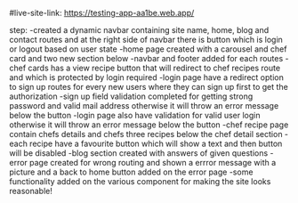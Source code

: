 #live-site-link: https://testing-app-aa1be.web.app/

<!--what I have done in shorts-->

step:
-created a dynamic navbar containing site name, home, blog and contact routes and at the right side of navbar there is button which is login or logout based on user state
-home page created with a carousel and chef card and two new section below
-navbar and footer added for each routes
-chef cards has a view recipe button that will redirect to chef recipes route and which is protected by login required
-login page have a redirect option to sign up routes for every new users where they can sign up first to get the authorization
-sign up field validation completed for getting strong password and valid mail address otherwise it will throw an error message below the button
-login page also have validation for valid user login otherwise it will throw an error message below the button
-chef recipe page contain chefs details and chefs three recipes below the chef detail section
-each recipe have a favourite button which will show a text and then button will be disabled
-blog section created with answers of given questions
-error page created for wrong routing and shown a errror message with a picture and a back to home button added on the error page
-some functionality added on the various component for making the site looks reasonable!
